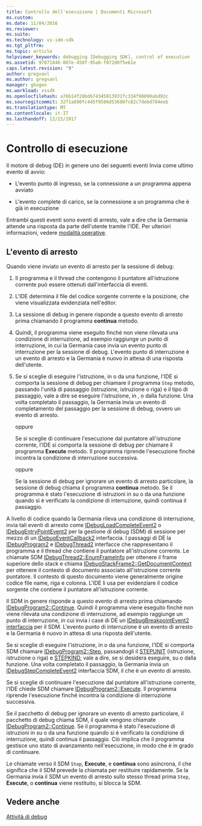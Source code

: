 ```yaml
---
title: Controllo dell'esecuzione | Documenti Microsoft
ms.custom: 
ms.date: 11/04/2016
ms.reviewer: 
ms.suite: 
ms.technology: vs-ide-sdk
ms.tgt_pltfrm: 
ms.topic: article
helpviewer_keywords: debugging [Debugging SDK], control of execution
ms.assetid: 97071846-007e-450f-95a6-f072d0f5e61e
caps.latest.revision: "9"
author: gregvanl
ms.author: gregvanl
manager: ghogen
ms.workload: vssdk
ms.openlocfilehash: a76b14f28bdb74345813931fc334f98090abd93c
ms.sourcegitcommit: 32f1a690fc445f9586d53698fc82c7debd784eeb
ms.translationtype: MT
ms.contentlocale: it-IT
ms.lasthandoff: 12/22/2017
---
```

# <a name="control-of-execution"></a>Controllo di esecuzione
Il motore di debug (DE) in genere uno dei seguenti eventi Invia come ultimo evento di avvio:  
  
-   L'evento punto di ingresso, se la connessione a un programma appena avviato  
  
-   L'evento complete di carico, se la connessione a un programma che è già in esecuzione  
  
 Entrambi questi eventi sono eventi di arresto, vale a dire che la Germania attende una risposta da parte dell'utente tramite l'IDE. Per ulteriori informazioni, vedere [modalità operative](../../extensibility/debugger/operational-modes.md).  
  
## <a name="stopping-event"></a>L'evento di arresto  
 Quando viene inviato un evento di arresto per la sessione di debug:  
  
1.  Il programma e il thread che contengono il puntatore all'istruzione corrente può essere ottenuti dall'interfaccia di eventi.  
  
2.  L'IDE determina il file del codice sorgente corrente e la posizione, che viene visualizzata evidenziata nell'editor.  
  
3.  La sessione di debug in genere risponde a questo evento di arresto prima chiamando il programma **continua** metodo.  
  
4.  Quindi, il programma viene eseguito finché non viene rilevata una condizione di interruzione, ad esempio raggiunge un punto di interruzione, in cui la Germania case invia un evento punto di interruzione per la sessione di debug. L'evento punto di interruzione è un evento di arresto e la Germania è nuovo in attesa di una risposta dell'utente.  
  
5.  Se si sceglie di eseguire l'istruzione, in o da una funzione, l'IDE si comporta la sessione di debug per chiamare il programma `Step` metodo, passando l'unità di passaggio (istruzione, istruzione o riga) e il tipo di passaggio, vale a dire se eseguire l'istruzione, in , o dalla funzione. Una volta completato il passaggio, la Germania invia un evento di completamento del passaggio per la sessione di debug, ovvero un evento di arresto.  
  
     oppure  
  
     Se si sceglie di continuare l'esecuzione dal puntatore all'istruzione corrente, l'IDE si comporta la sessione di debug per chiamare il programma **Execute** metodo. Il programma riprende l'esecuzione finché incontra la condizione di interruzione successiva.  
  
     oppure  
  
     Se la sessione di debug per ignorare un evento di arresto particolare, la sessione di debug chiama il programma **continua** metodo. Se il programma è stato l'esecuzione di istruzioni in su o da una funzione quando si è verificato la condizione di interruzione, quindi continua il passaggio.  
  
 A livello di codice quando la Germania rileva una condizione di interruzione, invia tali eventi di arresto come [IDebugLoadCompleteEvent2](../../extensibility/debugger/reference/idebugloadcompleteevent2.md) o [IDebugEntryPointEvent2](../../extensibility/debugger/reference/idebugentrypointevent2.md) per la gestione di debug (SDM) di sessione per mezzo di un [IDebugEventCallback2](../../extensibility/debugger/reference/idebugeventcallback2.md) interfaccia. I passaggi di DE la [IDebugProgram2](../../extensibility/debugger/reference/idebugprogram2.md) e [IDebugThread2](../../extensibility/debugger/reference/idebugthread2.md) interfacce che rappresentano il programma e il thread che contiene il puntatore all'istruzione corrente. Le chiamate SDM [IDebugThread2::EnumFrameInfo](../../extensibility/debugger/reference/idebugthread2-enumframeinfo.md) per ottenere il frame superiore dello stack e chiama [IDebugStackFrame2::GetDocumentContext](../../extensibility/debugger/reference/idebugstackframe2-getdocumentcontext.md) per ottenere il contesto di documento associato all'istruzione corrente puntatore. Il contesto di questo documento viene generalmente origine codice file name, riga e colonna. L'IDE li usa per evidenziare il codice sorgente che contiene il puntatore all'istruzione corrente.  
  
 Il SDM in genere risponde a questo evento di arresto prima chiamando [IDebugProgram2::Continue](../../extensibility/debugger/reference/idebugprogram2-continue.md). Quindi il programma viene eseguito finché non viene rilevata una condizione di interruzione, ad esempio raggiunge un punto di interruzione, in cui invia i case di DE un [IDebugBreakpointEvent2 interfaccia](../../extensibility/debugger/reference/idebugbreakpointevent2.md) per il SDM. L'evento punto di interruzione è un evento di arresto e la Germania è nuovo in attesa di una risposta dell'utente.  
  
 Se si sceglie di eseguire l'istruzione, in o da una funzione, l'IDE si comporta SDM chiamare [IDebugProgram2::Step](../../extensibility/debugger/reference/idebugprogram2-step.md), passandogli il [STEPUNIT](../../extensibility/debugger/reference/stepunit.md) (istruzione, istruzione o riga) e [ STEPKIND](../../extensibility/debugger/reference/stepkind.md), vale a dire, se si desidera eseguire, su o dalla funzione. Una volta completato il passaggio, la Germania invia un [IDebugStepCompleteEvent2](../../extensibility/debugger/reference/idebugstepcompleteevent2.md) interfaccia SDM, il che è un evento di arresto.  
  
 Se si sceglie di continuare l'esecuzione dal puntatore all'istruzione corrente, l'IDE chiede SDM chiamare [IDebugProgram2::Execute](../../extensibility/debugger/reference/idebugprogram2-execute.md). Il programma riprende l'esecuzione finché incontra la condizione di interruzione successiva.  
  
 Se il pacchetto di debug per ignorare un evento di arresto particolare, il pacchetto di debug chiama SDM, il quale vengono chiamate [IDebugProgram2::Continue](../../extensibility/debugger/reference/idebugprogram2-continue.md). Se il programma è stato l'esecuzione di istruzioni in su o da una funzione quando si è verificato la condizione di interruzione, quindi continua il passaggio. Ciò implica che il programma gestisce uno stato di avanzamento nell'esecuzione, in modo che è in grado di continuare.  
  
 Le chiamate verso il SDM `Step`, **Execute**, e **continua** sono asincrona, il che significa che il SDM prevede la chiamata per restituire rapidamente. Se la Germania invia il SDM un evento di arresto sullo stesso thread prima `Step`, **Execute**, o **continua** viene restituito, si blocca la SDM.  
  
## <a name="see-also"></a>Vedere anche  
 [Attività di debug](../../extensibility/debugger/debugging-tasks.md)